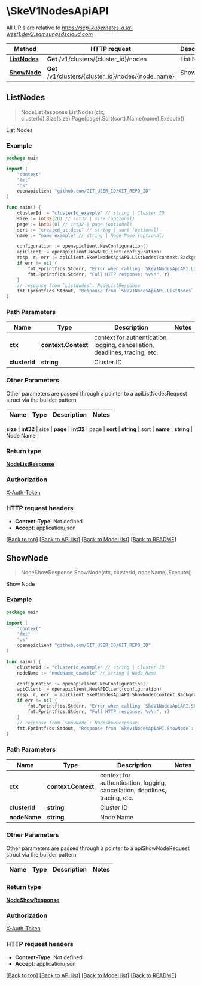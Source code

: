 # \SkeV1NodesApiAPI

All URIs are relative to *https://scp-kubernetes-a.kr-west1.dev2.samsungsdscloud.com*

Method | HTTP request | Description
------------- | ------------- | -------------
[**ListNodes**](SkeV1NodesApiAPI.md#ListNodes) | **Get** /v1/clusters/{cluster_id}/nodes | List Nodes
[**ShowNode**](SkeV1NodesApiAPI.md#ShowNode) | **Get** /v1/clusters/{cluster_id}/nodes/{node_name} | Show Node



## ListNodes

> NodeListResponse ListNodes(ctx, clusterId).Size(size).Page(page).Sort(sort).Name(name).Execute()

List Nodes



### Example

```go
package main

import (
	"context"
	"fmt"
	"os"
	openapiclient "github.com/GIT_USER_ID/GIT_REPO_ID"
)

func main() {
	clusterId := "clusterId_example" // string | Cluster ID
	size := int32(20) // int32 | size (optional)
	page := int32(0) // int32 | page (optional)
	sort := "created_at:desc" // string | sort (optional)
	name := "name_example" // string | Node Name (optional)

	configuration := openapiclient.NewConfiguration()
	apiClient := openapiclient.NewAPIClient(configuration)
	resp, r, err := apiClient.SkeV1NodesApiAPI.ListNodes(context.Background(), clusterId).Size(size).Page(page).Sort(sort).Name(name).Execute()
	if err != nil {
		fmt.Fprintf(os.Stderr, "Error when calling `SkeV1NodesApiAPI.ListNodes``: %v\n", err)
		fmt.Fprintf(os.Stderr, "Full HTTP response: %v\n", r)
	}
	// response from `ListNodes`: NodeListResponse
	fmt.Fprintf(os.Stdout, "Response from `SkeV1NodesApiAPI.ListNodes`: %v\n", resp)
}
```

### Path Parameters


Name | Type | Description  | Notes
------------- | ------------- | ------------- | -------------
**ctx** | **context.Context** | context for authentication, logging, cancellation, deadlines, tracing, etc.
**clusterId** | **string** | Cluster ID | 

### Other Parameters

Other parameters are passed through a pointer to a apiListNodesRequest struct via the builder pattern


Name | Type | Description  | Notes
------------- | ------------- | ------------- | -------------

 **size** | **int32** | size | 
 **page** | **int32** | page | 
 **sort** | **string** | sort | 
 **name** | **string** | Node Name | 

### Return type

[**NodeListResponse**](NodeListResponse.md)

### Authorization

[X-Auth-Token](../README.md#X-Auth-Token)

### HTTP request headers

- **Content-Type**: Not defined
- **Accept**: application/json

[[Back to top]](#) [[Back to API list]](../README.md#documentation-for-api-endpoints)
[[Back to Model list]](../README.md#documentation-for-models)
[[Back to README]](../README.md)


## ShowNode

> NodeShowResponse ShowNode(ctx, clusterId, nodeName).Execute()

Show Node



### Example

```go
package main

import (
	"context"
	"fmt"
	"os"
	openapiclient "github.com/GIT_USER_ID/GIT_REPO_ID"
)

func main() {
	clusterId := "clusterId_example" // string | Cluster ID
	nodeName := "nodeName_example" // string | Node Name

	configuration := openapiclient.NewConfiguration()
	apiClient := openapiclient.NewAPIClient(configuration)
	resp, r, err := apiClient.SkeV1NodesApiAPI.ShowNode(context.Background(), clusterId, nodeName).Execute()
	if err != nil {
		fmt.Fprintf(os.Stderr, "Error when calling `SkeV1NodesApiAPI.ShowNode``: %v\n", err)
		fmt.Fprintf(os.Stderr, "Full HTTP response: %v\n", r)
	}
	// response from `ShowNode`: NodeShowResponse
	fmt.Fprintf(os.Stdout, "Response from `SkeV1NodesApiAPI.ShowNode`: %v\n", resp)
}
```

### Path Parameters


Name | Type | Description  | Notes
------------- | ------------- | ------------- | -------------
**ctx** | **context.Context** | context for authentication, logging, cancellation, deadlines, tracing, etc.
**clusterId** | **string** | Cluster ID | 
**nodeName** | **string** | Node Name | 

### Other Parameters

Other parameters are passed through a pointer to a apiShowNodeRequest struct via the builder pattern


Name | Type | Description  | Notes
------------- | ------------- | ------------- | -------------



### Return type

[**NodeShowResponse**](NodeShowResponse.md)

### Authorization

[X-Auth-Token](../README.md#X-Auth-Token)

### HTTP request headers

- **Content-Type**: Not defined
- **Accept**: application/json

[[Back to top]](#) [[Back to API list]](../README.md#documentation-for-api-endpoints)
[[Back to Model list]](../README.md#documentation-for-models)
[[Back to README]](../README.md)

